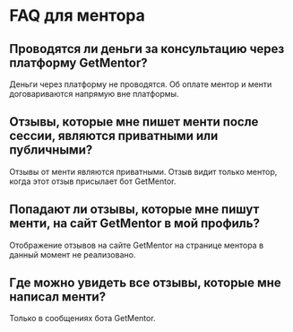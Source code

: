 # FAQ для ментора

## Проводятся ли деньги за консультацию через платформу GetMentor?

Деньги через платформу не проводятся. Об оплате ментор и менти договариваются напрямую вне платформы.

## Отзывы, которые мне пишет менти после сессии, являются приватными или публичными?

Отзывы от менти являются приватными. Отзыв видит только ментор, когда этот отзыв присылает бот GetMentor.

## Попадают ли отзывы, которые мне пишут менти, на сайт GetMentor в мой профиль?

Отображение отзывов на сайте GetMentor на странице ментора в данный момент не реализовано.

## Где можно увидеть все отзывы, которые мне написал менти?

Только в сообщениях бота GetMentor.
